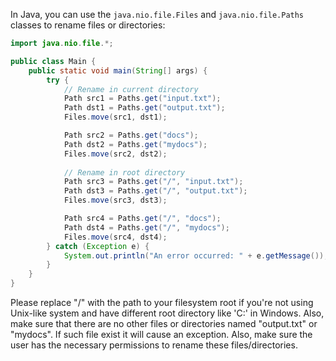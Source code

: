  In Java, you can use the `java.nio.file.Files` and `java.nio.file.Paths` classes to rename files or directories:

```java
import java.nio.file.*;

public class Main {
    public static void main(String[] args) {
        try {
            // Rename in current directory
            Path src1 = Paths.get("input.txt");
            Path dst1 = Paths.get("output.txt");
            Files.move(src1, dst1);

            Path src2 = Paths.get("docs");
            Path dst2 = Paths.get("mydocs");
            Files.move(src2, dst2);
            
            // Rename in root directory
            Path src3 = Paths.get("/", "input.txt");
            Path dst3 = Paths.get("/", "output.txt");
            Files.move(src3, dst3);

            Path src4 = Paths.get("/", "docs");
            Path dst4 = Paths.get("/", "mydocs");
            Files.move(src4, dst4);
        } catch (Exception e) {
            System.out.println("An error occurred: " + e.getMessage());
        }
    }
}
```
Please replace "/" with the path to your filesystem root if you're not using Unix-like system and have different root directory like 'C:' in Windows. Also, make sure that there are no other files or directories named "output.txt" or "mydocs". If such file exist it will cause an exception.
Also, make sure the user has the necessary permissions to rename these files/directories.
